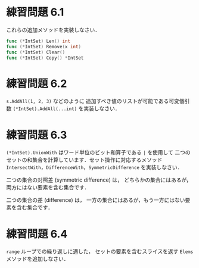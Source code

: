 # 練習問題 6.1

これらの追加メソッドを実装しなさい．

```go
func (*IntSet) Len() int
func (*IntSet) Remove(x int)
func (*IntSet) Clear()
func (*IntSet) Copy() *IntSet
```

# 練習問題 6.2

`s.AddAll(1, 2, 3)` などのように
追加すべき値のリストが可能である可変個引数
`(*IntSet).AddAll(...int)` を実装しなさい．

# 練習問題 6.3

`(*IntSet).UnionWith` はワード単位のビット和算子である `|` を使用して
二つのセットの和集合を計算しています．セット操作に対応するメソッド
`IntersectWith`，`DifferenceWith`，`SymmetricDifference` を実装しなさい．

二つの集合の対照差 (symmetric difference) は，
どちらかの集合にはあるが，両方にはない要素を含む集合です．

二つの集合の差 (difference) は，
一方の集合にはあるが，もう一方にはない要素を含む集合です．

# 練習問題 6.4

`range` ループでの繰り返しに適した，
セットの要素を含むスライスを返す `Elems` メソッドを追加しなさい．

